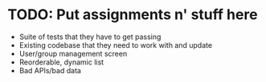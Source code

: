 # TODO: Put assignments n' stuff here

- Suite of tests that they have to get passing
- Existing codebase that they need to work with and update
- User/group management screen
- Reorderable, dynamic list
- Bad APIs/bad data
